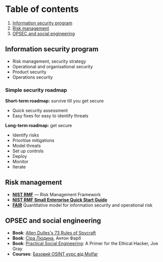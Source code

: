 # Table of contents
1. [Information security program](#infosec-program)
2. [Risk management](#risk-management)
3. [OPSEC and social engineering](#opsec-and-soc-engineering)

<a name="infosec-program"></a>
## Information security program

* Risk management, security strategy
* Operational and organisational security
* Product security
* Operations security

### Simple security roadmap

**Short-term roadmap:** survive till you get secure

* Quick security assessment
* Easy fixes for easy to identify threats


**Long-term roadmap:** get secure

* Identify risks
* Prioritise mitigations
* Model threats
* Set up controls 
* Deploy
* Monitor
* Iterate

<a name="risk-management"></a>
## Risk management

* **[NIST RMF](csrc.nist.gov/projects/risk-management)** — Risk Management Framework
* **[NIST RMF Small Enterprise Quick Start Guide](nvlpubs.nist.gov/nistpubs/SpecialPublications/NIST.SP.1314.pdf)**
* **[FAIR](www.fairinstitute.org/fair-risk-management)** Quantitative model for information security and operational risk

<a name="opsec-and-soc-engineering"></a>
## OPSEC and social engineering

* **Book**: [Allen Dulles's 73 Rules of Spycraft](https://grugq.github.io/resources/Dulles%20on%20Tradecraft.pdf)
* **Book**: [Сіра Людина](https://antonfarb.com/greymanebook), Антон Фарб
* **Book**: [Practical Social Engineering](https://www.amazon.com/Practical-Social-Engineering-Joe-Gray/dp/171850098X): A Primer for the Ethical Hacker, Joe Gray
* **Courses**: [Базовий OSINT курс від Molfar](https://www.udemy.com/course/osint-molfar/)
